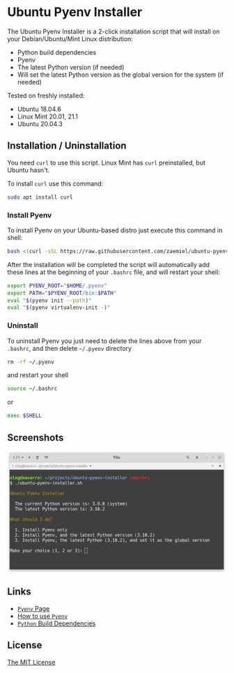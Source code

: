 # Ubuntu Pyenv Installer

The Ubuntu Pyenv Installer is a 2-click installation script that will install on your Debian/Ubuntu/Mint Linux distribution:

 * Python build dependencies
 * Pyenv
 * The latest Python version (if needed)
 * Will set the latest Python version as the global version for the system (if needed)

Tested on freshly installed:
 * Ubuntu 18.04.6
 * Linux Mint 20.01, 21.1
 * Ubuntu 20.04.3

## Installation / Uninstallation

You need `curl` to use this script. Linux Mint has `curl` preinstalled, but Ubuntu hasn't.

To install `curl` use this command:

```bash
sudo apt install curl
```


### Install Pyenv

To install Pyenv on your Ubuntu-based distro just execute this command in shell:

```bash
bash <(curl -sSL https://raw.githubusercontent.com/zaemiel/ubuntu-pyenv-installer/master/ubuntu-pyenv-installer.sh)
```

After the installation will be completed the script will automatically add these lines at the beginning of your `.bashrc` file, and will restart your shell:

```bash
export PYENV_ROOT="$HOME/.pyenv"
export PATH="$PYENV_ROOT/bin:$PATH"
eval "$(pyenv init --path)"
eval "$(pyenv virtualenv-init -)"
```

### Uninstall

To uninstall Pyenv you just need to delete the lines above from your `.bashrc`,
and then delete `~/.pyenv` directory

```bash
rm -rf ~/.pyenv
```

and restart your shell

```bash
source ~/.bashrc
```

or

```bash
exec $SHELL
```

## Screenshots
![Initial dialog](./screenshots/ubuntu_pyenv_installer_screenshot_1.png?raw=true)

## Links
* [`Pyenv` Page](https://github.com/pyenv/pyenv)
* [How to use `Pyenv`](https://github.com/pyenv/pyenv/blob/master/COMMANDS.md)
* [`Python` Build Dependencies](https://github.com/pyenv/pyenv/wiki#suggested-build-environment)


## License
[The MIT License](https://github.com/pyenv/pyenv/blob/master/LICENSE)
